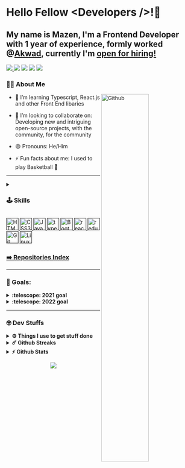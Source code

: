 # Hello Fellow &lt;Developers /&gt;!👋

## My name is Mazen, I'm a Frontend Developer with 1 year of experience, formly worked @[Akwad](https://akwad-arabia.com), currently I'm <ins>[open for hiring!](mailto:mazenadel19@gmail.com?subject=Hello%20Mazen)</ins>

<a target="_blank" href="https://www.linkedin.com/in/mazenadel19/">
<img src="https://img.shields.io/badge/linkedin%20-%230077B5.svg?style=flat&logo=linkedin&logoColor=white"/>
</a>
<a href="mailto:mazenadel19@gmail.com?subject=Hello%20Mazen"><img src="https://img.shields.io/badge/gmail-%23D14836.svg?style=flat&logo=gmail&logoColor=white" /></a>
<a target="_blank" href="https://medium.com/@mazenadel19"><img src="https://img.shields.io/badge/Medium%20-%231572B6.svg?&style=flat&logo=medium&logoColor=white" /></a>
<a target="_blank" href="https://www.codewars.com/users/maz1na9el"><img src="https://img.shields.io/badge/Codewars-B1361E?&style=flat&logo=codewars&logoColor=greye" /></a>
<a href="https://profile.codersrank.io/user/mazenadel19/"><img src="https://img.shields.io/badge/-codersrank-72a0a8?style=flat&logo=CodersRank&logoColor=white" /></a>
<br>

### 👨‍💻 About Me 


 <img width="50%" align="right" alt="Github" src="https://raw.githubusercontent.com/onimur/.github/master/.resources/git-header.svg" />

- 🌱 I’m learning Typescript, React.js and other Front End libaries

- 👯 I’m looking to collaborate on: Developing new and intriguing open-source projects, with the community, for the community

- 😄 Pronouns: He/Him

- ⚡ Fun facts about me: I used to play Basketball 🏀

<hr/>

<details>
	<summary> <h3>🕹️ Skills</h3> </summary>
<img src="https://memegenerator.net/img/instances/80565769/what-i-do-have-are-a-very-particular-set-of-skills-skills-i-have-acquired-over-a-long-career.jpg" width="50%">

</details>

<a href=''><img src="https://raw.githubusercontent.com/rahulbanerjee26/githubAboutMeGenerator/main/icons/html.svg" alt="HTML5" height="32" width ='32px'  />
</a><a href=''><img  src="https://raw.githubusercontent.com/rahulbanerjee26/githubAboutMeGenerator/main/icons/css.svg" alt="CSS3" height="32" width ='32px' />
</a><a href=''><img  src="https://profilinator.rishav.dev/skills-assets/javascript-original.svg" alt="JavaScript" height="32" width ='32px' />
</a><a href=''><img  src="https://profilinator.rishav.dev/skills-assets/typescript-original.svg" alt="typescript" height="32" width ='32px' />
</a><a href=''><img  src="https://profilinator.rishav.dev/skills-assets/bootstrap-plain.svg" alt="Bootstrap" height="32" width ='32px' />
</a><a href=''><img  src="https://profilinator.rishav.dev/skills-assets/react-original-wordmark.svg" alt="react" height="32" width ='32px' />
</a><a href=''><img  src="https://profilinator.rishav.dev/skills-assets/redux-original.svg" alt="redux" height="32" width ='32px' /><a href=''><img  src="https://profilinator.rishav.dev/skills-assets/git-scm-icon.svg" alt="Git" height="32" width ='32px' />
</a><a href=''><img  src="https://raw.githubusercontent.com/rahulbanerjee26/githubAboutMeGenerator/main/icons/linux.svg" alt="Linux" height="32" width ='32px' />
</a>
	
### [➡️ Repositories Index](https://github.com/mazenadel19/Projects-List)

<hr />	

### 🎯 Goals:
<details>
  <summary><b>:telescope: 2021 goal</b></summary>
<br>
  Get a fulltime job as a Frontend Developer ✔️
</details>

<details>
  <summary><b>:telescope: 2022 goal</b></summary>
<br>
  Become a Mid-Level Developer 
</details>

<hr />

### 🤓 Dev Stuffs
<details>
  <br />
  <summary><b>⚙️ Things I use to get stuff done</b></summary>
	<ul>
	    <li><b>OS:</b> Mint 20.04</li>
	    <li><b>Laptop: </b> Aspire-E5 (i5)</li>
	    <li><b>Browser: </b> Chrome Web Browser</li>
	    <li><b>Terminal: </b> ZSH: Terminator</li>
	    <li><b>Code Editor:</b> VSCode </li>
	    <li><b>To Stay Updated:</b> Dev.to, Medium, Linkedin and Twitter.</li>
	    <br />
</details>

<details>
  <summary><b>☄️ Github Streaks</b></summary>

  <br />
  <img height="180em" src="https://github-readme-streak-stats.herokuapp.com/?user=mazenadel19&hide_border=true" />
</details>

<details>
  <summary><b>⚡ Github Stats</b></summary>

<br />	
  
[![mazenadel19's GitHub Stats](https://github-readme-stats.vercel.app/api/?username=mazenadel19&count_private=true&showicons=true&hide_border=true)]()
[![mazenadel19's GitHub Language Stats](https://github-readme-stats.vercel.app/api/top-langs/?username=mazenadel19&exclude_repo=KNN-Image-Classification&show_icons=true&hide_border=true&layout=compact&langs_count=8)]()

  
</details>


<p align="center">
  <img align="center" src="https://media.giphy.com/media/lD76yTC5zxZPG/giphy.gif">
</p>
